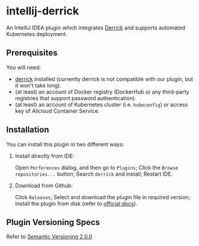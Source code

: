 # intellij-derrick
An IntelliJ IDEA plugin which integrates [Derrick](https://alibaba.github.io/derrick/) and supports automated Kubernetes deployment.

## Prerequisites

You will need:

- [derrick](https://github.com/alibaba/derrick) installed (currently derrick is not compatible with our plugin, but it won't take long).
- (at least) an account of Docker registry (DockerHub or any third-party registries that support password authentication).
- (at least) an account of Kubernetes cluster (i.e. `kubeconfig`) or access key of Alicloud Container Service.

## Installation

You can install this plugin in two different ways:

1. Install directly from IDE:

   Open `Perferences` dialog, and then go to `Plugins`; Click the `Browse repositories...` button; Search `derrick` and install; Restart IDE.

2. Download from Github:

   Click `Releases`; Select and download the plugin file in required version; Install the plugin from disk (refer to [official docs](https://www.jetbrains.com/help/idea/installing-plugin-from-disk.html)).

## Plugin Versioning Specs

Refer to [Semantic Versioning 2.0.0](https://semver.org/)
